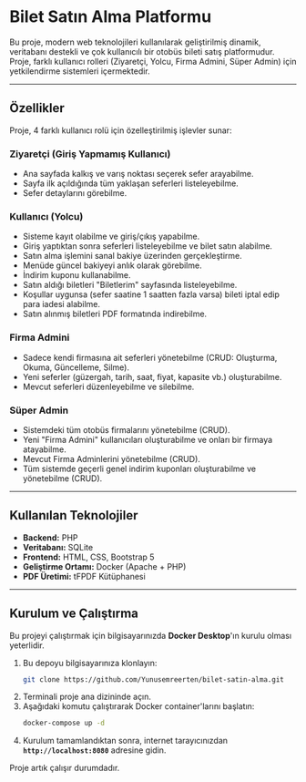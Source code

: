 # Bilet Satın Alma Platformu

Bu proje, modern web teknolojileri kullanılarak geliştirilmiş dinamik, veritabanı destekli ve çok kullanıcılı bir otobüs bileti satış platformudur. Proje, farklı kullanıcı rolleri (Ziyaretçi, Yolcu, Firma Admini, Süper Admin) için yetkilendirme sistemleri içermektedir.

---

##  Özellikler

Proje, 4 farklı kullanıcı rolü için özelleştirilmiş işlevler sunar:

### Ziyaretçi (Giriş Yapmamış Kullanıcı)
- Ana sayfada kalkış ve varış noktası seçerek sefer arayabilme.
- Sayfa ilk açıldığında tüm yaklaşan seferleri listeleyebilme.
- Sefer detaylarını görebilme.

### Kullanıcı (Yolcu)
- Sisteme kayıt olabilme ve giriş/çıkış yapabilme.
- Giriş yaptıktan sonra seferleri listeleyebilme ve bilet satın alabilme.
- Satın alma işlemini sanal bakiye üzerinden gerçekleştirme.
- Menüde güncel bakiyeyi anlık olarak görebilme.
- İndirim kuponu kullanabilme.
- Satın aldığı biletleri "Biletlerim" sayfasında listeleyebilme.
- Koşullar uygunsa (sefer saatine 1 saatten fazla varsa) bileti iptal edip para iadesi alabilme.
- Satın alınmış biletleri PDF formatında indirebilme.

### Firma Admini
- Sadece kendi firmasına ait seferleri yönetebilme (CRUD: Oluşturma, Okuma, Güncelleme, Silme).
- Yeni seferler (güzergah, tarih, saat, fiyat, kapasite vb.) oluşturabilme.
- Mevcut seferleri düzenleyebilme ve silebilme.

### Süper Admin
- Sistemdeki tüm otobüs firmalarını yönetebilme (CRUD).
- Yeni "Firma Admini" kullanıcıları oluşturabilme ve onları bir firmaya atayabilme.
- Mevcut Firma Adminlerini yönetebilme (CRUD).
- Tüm sistemde geçerli genel indirim kuponları oluşturabilme ve yönetebilme (CRUD).

---

## Kullanılan Teknolojiler

- **Backend:** PHP
- **Veritabanı:** SQLite
- **Frontend:** HTML, CSS, Bootstrap 5
- **Geliştirme Ortamı:** Docker (Apache + PHP)
- **PDF Üretimi:** tFPDF Kütüphanesi

---

##  Kurulum ve Çalıştırma

Bu projeyi çalıştırmak için bilgisayarınızda **Docker Desktop**'ın kurulu olması yeterlidir.

1.  Bu depoyu bilgisayarınıza klonlayın:
    ```bash
    git clone https://github.com/Yunusemreerten/bilet-satin-alma.git
    ```
2.  Terminali proje ana dizininde açın.
3.  Aşağıdaki komutu çalıştırarak Docker container'larını başlatın:
    ```bash
    docker-compose up -d
    ```
4.  Kurulum tamamlandıktan sonra, internet tarayıcınızdan **`http://localhost:8080`** adresine gidin.

Proje artık çalışır durumdadır.

